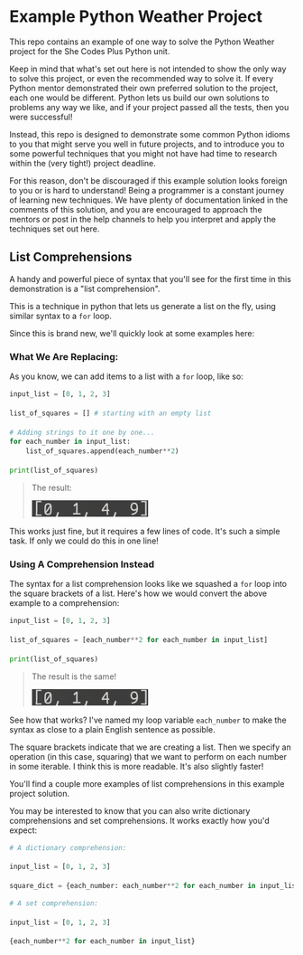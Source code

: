 # Example Python Weather Project
This repo contains an example of one way to solve the Python Weather project for the She Codes Plus Python unit.

Keep in mind that what's set out here is not intended to show the only way to solve this project, or even the recommended way to solve it. If every Python mentor demonstrated their own preferred solution to the project, each one would be different. Python lets us build our own solutions to problems any way we like, and if your project passed all the tests, then you were successful!

Instead, this repo is designed to demonstrate some common Python idioms to you that might serve you well in future projects, and to introduce you to some powerful techniques that you might not have had time to research within the (very tight!) project deadline.

For this reason, don't be discouraged if this example solution looks foreign to you or is hard to understand! Being a programmer is a constant journey of learning new techniques. We have plenty of documentation linked in the comments of this solution, and you are encouraged to approach the mentors or post in the help channels to help you interpret and apply the techniques set out here.

## List Comprehensions
A handy and powerful piece of syntax that you'll see for the first time in this demonstration is a "list comprehension". 

This is a technique in python that lets us generate a list on the fly, using similar syntax to a `for` loop.

Since this is brand new, we'll quickly look at some examples here:


### What We Are Replacing:
As you know, we can add items to a list with a `for` loop, like so:

```py
input_list = [0, 1, 2, 3]

list_of_squares = [] # starting with an empty list

# Adding strings to it one by one...
for each_number in input_list:
    list_of_squares.append(each_number**2)

print(list_of_squares)
```

> The result:
> 
> ![](./img/four_strings.png)

This works just fine, but it requires a few lines of code. It's such a simple task. If only we could do this in one line!

### Using A Comprehension Instead
The syntax for a list comprehension looks like we squashed a `for` loop into the square brackets of a list. Here's how we would convert the above example to a comprehension:

```py
input_list = [0, 1, 2, 3]

list_of_squares = [each_number**2 for each_number in input_list]

print(list_of_squares)
```

> The result is the same!
> 
> ![](./img/four_strings.png)

See how that works? I've named my loop variable `each_number` to make the syntax as close to a plain English sentence as possible. 

The square brackets indicate that we are creating a list. Then we specify an operation (in this case, squaring) that we want to perform on each number in some iterable. I think this is more readable. It's also slightly faster!

You'll find a couple more examples of list comprehensions in this example project solution. 

You may be interested to know that you can also write dictionary comprehensions and set comprehensions. It works exactly how you'd expect:

```py
# A dictionary comprehension:

input_list = [0, 1, 2, 3]

square_dict = {each_number: each_number**2 for each_number in input_list}
```

```py
# A set comprehension:

input_list = [0, 1, 2, 3]

{each_number**2 for each_number in input_list}
```